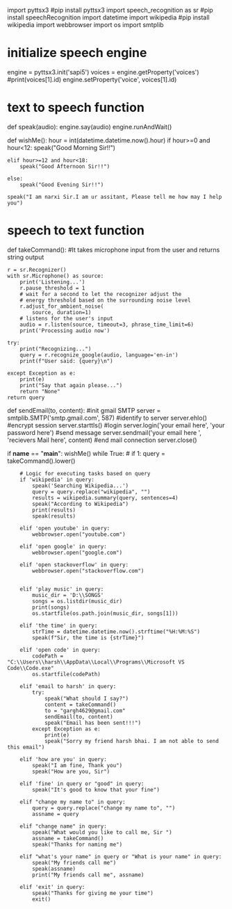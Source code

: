 import pyttsx3 #pip install pyttsx3
import speech_recognition as sr #pip install speechRecognition
import datetime
import wikipedia #pip install wikipedia
import webbrowser
import os
import smtplib



# initialize speech engine
engine = pyttsx3.init('sapi5')
voices = engine.getProperty('voices')
 #print(voices[1].id)
engine.setProperty('voice', voices[1].id)

# text to speech function
def speak(audio):
    engine.say(audio)
    engine.runAndWait()


def wishMe():
    hour = int(datetime.datetime.now().hour)
    if hour>=0 and hour<12:
        speak("Good Morning Sir!!")

    elif hour>=12 and hour<18:
        speak("Good Afternoon Sir!!")   

    else:
        speak("Good Evening Sir!!")  

    speak("I am narxi Sir.I am ur assitant, Please tell me how may I help you")       

# speech to text function
def takeCommand():
    #It takes microphone input from the user and returns string output

    r = sr.Recognizer()
    with sr.Microphone() as source:
        print('Listening...')
        r.pause_threshold = 1
        # wait for a second to let the recognizer adjust the
        # energy threshold based on the surrounding noise level
        r.adjust_for_ambient_noise(
            source, duration=1)
        # listens for the user's input
        audio = r.listen(source, timeout=3, phrase_time_limit=6)
        print('Processing audio now')

    try:
        print("Recognizing...")    
        query = r.recognize_google(audio, language='en-in')
        print(f"User said: {query}\n")

    except Exception as e:
        print(e)    
        print("Say that again please...")  
        return "None"
    return query

 def sendEmail(to, content):
    #init gmail SMTP
    server = smtplib.SMTP('smtp.gmail.com', 587)
    #identify to server
    server.ehlo()
    #encrypt session
    server.starttls()
    #login
    server.login('your email here', 'your password here')
    #send message
    server.sendmail('your email here ', 'recievers Mail here', content)
    #end mail connection
    server.close()

if __name__ == "__main__":
     wishMe()
     while True:
    # if 1:
        query = takeCommand().lower()

        # Logic for executing tasks based on query
        if 'wikipedia' in query:
            speak('Searching Wikipedia...')
            query = query.replace("wikipedia", "")
            results = wikipedia.summary(query, sentences=4)
            speak("According to Wikipedia")
            print(results)
            speak(results)

        elif 'open youtube' in query:
            webbrowser.open("youtube.com")

        elif 'open google' in query:
            webbrowser.open("google.com")

        elif 'open stackoverflow' in query:
            webbrowser.open("stackoverflow.com")   


        elif 'play music' in query:
            music_dir = 'D:\\SONGS'
            songs = os.listdir(music_dir)
            print(songs)    
            os.startfile(os.path.join(music_dir, songs[1]))

        elif 'the time' in query:
            strTime = datetime.datetime.now().strftime("%H:%M:%S")    
            speak(f"Sir, the time is {strTime}")

        elif 'open code' in query:
            codePath = "C:\\Users\\harsh\\AppData\\Local\\Programs\\Microsoft VS Code\\Code.exe"
            os.startfile(codePath)

        elif 'email to harsh' in query:
            try:
                speak("What should I say?")
                content = takeCommand()
                to = "gargh4629@gmail.com"    
                sendEmail(to, content)
                speak("Email has been sent!!!")
            except Exception as e:
                print(e)
                speak("Sorry my friend harsh bhai. I am not able to send this email")  

        elif 'how are you' in query:
            speak("I am fine, Thank you")
            speak("How are you, Sir")
 
        elif 'fine' in query or "good" in query:
            speak("It's good to know that your fine")
 
        elif "change my name to" in query:
            query = query.replace("change my name to", "")
            assname = query
 
        elif "change name" in query:
            speak("What would you like to call me, Sir ")
            assname = takeCommand()
            speak("Thanks for naming me")
 
        elif "what's your name" in query or "What is your name" in query:
            speak("My friends call me")
            speak(assname)
            print("My friends call me", assname)
 
        elif 'exit' in query:
            speak("Thanks for giving me your time")
            exit()  


       
      

                
